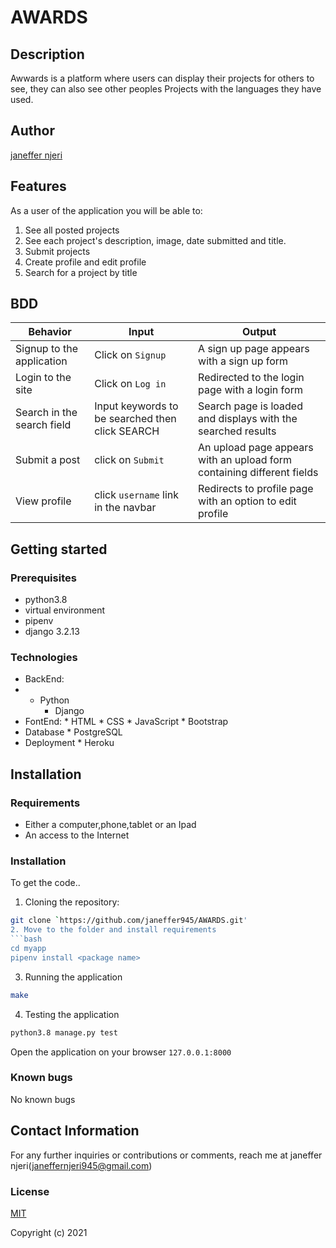 # AWARDS

## Description
Awwards is a platform where users can display their projects for others to see, they can also see other peoples Projects with the languages they have used.
## Author
[janeffer njeri](https://github.com/janeffer945)

## Features
As a user of the application you will be able to:

1. See all posted projects
2. See each project's description, image, date submitted and title.
3. Submit projects
4. Create profile and edit profile
5. Search for a project by title
## BDD
| Behavior            | Input                         | Output                        | 
| ------------------- | ----------------------------- | ----------------------------- |
|Signup to the application | Click on `Signup` | A sign up page appears with a sign up form |
|  Login to the site | Click on `Log in`  | Redirected to the login page with a login form |
|  Search in the search field | Input keywords to be searched then click SEARCH | Search page is loaded and displays with the searched results |
|Submit a post|click on `Submit`| An upload page appears with an upload form containing different fields|
|View profile|click `username` link in the navbar|Redirects to profile page with an option to edit profile|

## Getting started
### Prerequisites
* python3.8
* virtual environment
* pipenv
* django 3.2.13

### Technologies
* BackEnd:
* * Python
      * Django
* FontEnd:
      * HTML
      * CSS
      * JavaScript
      * Bootstrap
* Database
      * PostgreSQL
* Deployment
      * Heroku   

## Installation
### Requirements

* Either a computer,phone,tablet or an Ipad
* An access to the Internet

### Installation
To get the code..

1. Cloning the repository:
  ```bash
  git clone `https://github.com/janeffer945/AWARDS.git'
2. Move to the folder and install requirements
  ```bash
  cd myapp
  pipenv install <package name>
  ```
3. Running the application

  ```bash
  make
  ```
4. Testing the application
  ```bash
  python3.8 manage.py test
  ```
Open the application on your browser `127.0.0.1:8000`

### Known bugs
No known bugs


## Contact Information

For any further inquiries or contributions or comments, reach me at 
janeffer njeri(janeffernjeri945@gmail.com)

### License

[MIT](license)

Copyright (c) 2021





